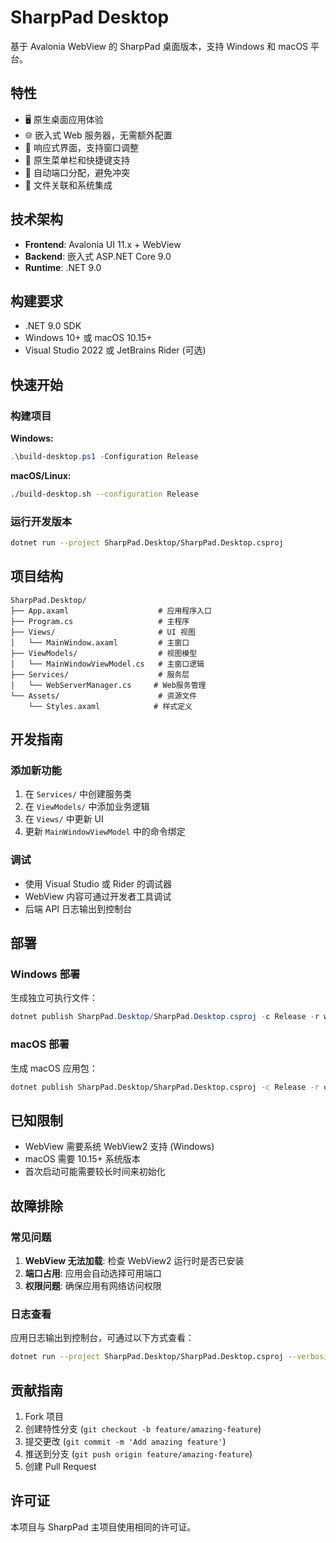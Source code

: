 # SharpPad Desktop

基于 Avalonia WebView 的 SharpPad 桌面版本，支持 Windows 和 macOS 平台。

## 特性

- 🖥️ 原生桌面应用体验
- 🌐 嵌入式 Web 服务器，无需额外配置
- 📱 响应式界面，支持窗口调整
- 🎨 原生菜单栏和快捷键支持
- 🔄 自动端口分配，避免冲突
- 💾 文件关联和系统集成

## 技术架构

- **Frontend**: Avalonia UI 11.x + WebView
- **Backend**: 嵌入式 ASP.NET Core 9.0
- **Runtime**: .NET 9.0

## 构建要求

- .NET 9.0 SDK
- Windows 10+ 或 macOS 10.15+
- Visual Studio 2022 或 JetBrains Rider (可选)

## 快速开始

### 构建项目

**Windows:**
```powershell
.\build-desktop.ps1 -Configuration Release
```

**macOS/Linux:**
```bash
./build-desktop.sh --configuration Release
```

### 运行开发版本

```bash
dotnet run --project SharpPad.Desktop/SharpPad.Desktop.csproj
```

## 项目结构

```
SharpPad.Desktop/
├── App.axaml                    # 应用程序入口
├── Program.cs                   # 主程序
├── Views/                       # UI 视图
│   └── MainWindow.axaml         # 主窗口
├── ViewModels/                  # 视图模型
│   └── MainWindowViewModel.cs   # 主窗口逻辑
├── Services/                    # 服务层
│   └── WebServerManager.cs     # Web服务管理
└── Assets/                      # 资源文件
    └── Styles.axaml            # 样式定义
```

## 开发指南

### 添加新功能

1. 在 `Services/` 中创建服务类
2. 在 `ViewModels/` 中添加业务逻辑
3. 在 `Views/` 中更新 UI
4. 更新 `MainWindowViewModel` 中的命令绑定

### 调试

- 使用 Visual Studio 或 Rider 的调试器
- WebView 内容可通过开发者工具调试
- 后端 API 日志输出到控制台

## 部署

### Windows 部署

生成独立可执行文件：
```powershell
dotnet publish SharpPad.Desktop/SharpPad.Desktop.csproj -c Release -r win-x64 --self-contained
```

### macOS 部署

生成 macOS 应用包：
```bash
dotnet publish SharpPad.Desktop/SharpPad.Desktop.csproj -c Release -r osx-x64 --self-contained
```

## 已知限制

- WebView 需要系统 WebView2 支持 (Windows)
- macOS 需要 10.15+ 系统版本
- 首次启动可能需要较长时间来初始化

## 故障排除

### 常见问题

1. **WebView 无法加载**: 检查 WebView2 运行时是否已安装
2. **端口占用**: 应用会自动选择可用端口
3. **权限问题**: 确保应用有网络访问权限

### 日志查看

应用日志输出到控制台，可通过以下方式查看：
```bash
dotnet run --project SharpPad.Desktop/SharpPad.Desktop.csproj --verbosity detailed
```

## 贡献指南

1. Fork 项目
2. 创建特性分支 (`git checkout -b feature/amazing-feature`)
3. 提交更改 (`git commit -m 'Add amazing feature'`)
4. 推送到分支 (`git push origin feature/amazing-feature`)
5. 创建 Pull Request

## 许可证

本项目与 SharpPad 主项目使用相同的许可证。